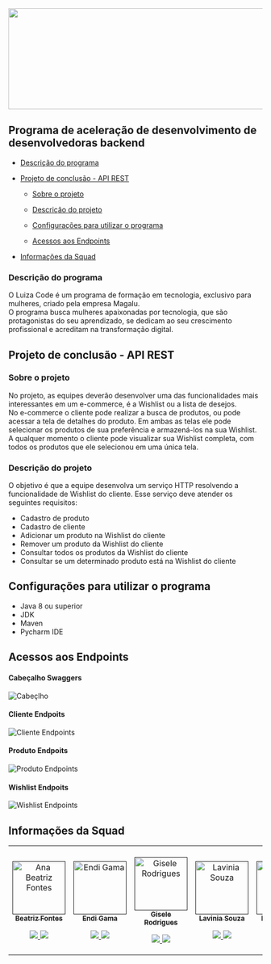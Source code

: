 <img src="https://github.com/giselemanuel/programa-Magalu-backend/blob/main/imagens/cabecalho-programa-magalu.jpeg" data-canonical-src="https://gyazo.com/eb5c5741b6a9a16c692170a41a49c858.png" width="20000" height="200" />

## Programa de aceleração de desenvolvimento de desenvolvedoras backend

+ [Descrição do programa](https://github.com/giselemanuel/teste-readme#descrição-do-programa)  

+ [Projeto de conclusão - API REST](https://github.com/giselemanuel/teste-readme#projeto-de-conclusão-do-programa---api-rest)  

    + [Sobre o projeto](https://github.com/giselemanuel/teste-readme#sobre-o-projeto)  
    + [Descrição do projeto](https://github.com/giselemanuel/teste-readme#descrição-do-projeto)  

    + [Configurações para utilizar o programa](https://github.com/giselemanuel/teste-readme#configurações-para-utilizar-o-programa)  

    + [Acessos aos Endpoints](https://github.com/giselemanuel/teste-readme#acesso-aos-endpoints) 

+ [Informações da Squad](https://github.com/giselemanuel/teste-readme#informações-da-squad)


### Descrição do programa 

O Luiza Code  é um programa de formação em tecnologia, exclusivo para mulheres, criado pela empresa Magalu.  
O programa busca mulheres apaixonadas por tecnologia, 
que são protagonistas do seu aprendizado, se dedicam ao seu crescimento profissional e acreditam na transformação digital. 

## Projeto de conclusão - API REST

### Sobre o projeto 

No projeto, as equipes deverão desenvolver uma das funcionalidades mais interessantes em um e-commerce, é a Wishlist ou a lista de desejos.  
No e-commerce o cliente pode realizar a busca de produtos, ou pode acessar a tela de detalhes do produto.
Em ambas as telas ele pode selecionar os produtos de sua preferência e armazená-los
na sua Wishlist. A qualquer momento o cliente pode visualizar sua Wishlist completa,
com todos os produtos que ele selecionou em uma única tela.

### Descrição do projeto

O objetivo é que a equipe desenvolva um serviço HTTP resolvendo a funcionalidade de
Wishlist do cliente. Esse serviço deve atender os seguintes requisitos:
- Cadastro de produto
- Cadastro de cliente 
- Adicionar um produto na Wishlist do cliente
- Remover um produto da Wishlist do cliente
- Consultar todos os produtos da Wishlist do cliente
- Consultar se um determinado produto está na Wishlist do cliente

## Configurações para utilizar o programa
+ Java 8 ou superior
+ JDK
+ Maven
+ Pycharm IDE


## Acessos aos Endpoints

#### Cabeçalho Swaggers  
![Cabeçlho](https://github.com/giselemanuel/teste-readme/blob/main/imagens/cabecalho.PNG)  

#### Cliente Endpoits  
![Cliente Endpoints](https://github.com/giselemanuel/teste-readme/blob/main/imagens/cliente-controller.PNG)  

#### Produto Endpoits  
![Produto Endpoints](https://github.com/giselemanuel/teste-readme/blob/main/imagens/produto-controller.PNG)  

#### Wishlist Endpoits  
![Wishlist Endpoints](https://github.com/giselemanuel/teste-readme/blob/main/imagens/wish-list-controller.PNG)  

## Informações da Squad

<table>
 <td align="center"><br>
        <a href="">
            <img src="https://github.com/giselemanuel/teste-readme/blob/main/imagens/ana-beatriz.JPG" width="105px;" alt="Ana Beatriz Fontes" style="max-width:100%;">
            <br><sub><b>Beatriz Fontes</b></sub><br>
        <p align="center">
            </a>
            <a href="https://github.com/bfontes">
                   <img src="https://img.shields.io/badge/-Github-000?style=flat-square&logo=Github&logoColor=white&link=https://github.com/bfontes">
            </a>
            <a href="https://www.linkedin.com/in/ana-beatriz-fontes-2820611aa/" rel="nofollow">
                 <img src="https://img.shields.io/badge/-LinkedIn-blue?style=flat-square&logo=Linkedin&logoColor=white&link=https://www.linkedin.com/in/ana-beatriz-fontes-2820611aa/">
            </a>
       </p>
</td>
<td align="center"><br>
        <a href="">
            <img src="https://github.com/giselemanuel/teste-readme/blob/main/imagens/endi-gama.JPG" width="105px;" alt="Endi Gama" style="max-width:100%;">
            <br><sub><b>Endi Gama</b></sub><br>
        <p align="center">
            </a>
            <a href="https://github.com/Endigama">
                   <img src="https://img.shields.io/badge/-Github-000?style=flat-square&logo=Github&logoColor=white&link=https://github.com/Endigama">
            </a>
            <a href="https://www.linkedin.com/in/endi-machado-gama-7064716b">
                 <img src="https://img.shields.io/badge/-LinkedIn-blue?style=flat-square&logo=Linkedin&logoColor=white&link=https://www.linkedin.com/in/endi-machado-gama-7064716b">
            </a>
       </p>
</td>
  <td align="center"><br>
        <a href="">
            <img src="https://github.com/giselemanuel/teste-readme/blob/main/imagens/gisele-manuel.JPG" width="105px;" alt="Gisele Rodrigues" style="max-width:100%;">
            <br><sub><b>Gisele Rodrigues</b></sub><br>
        <p align="center">
            </a>
            <a href="https://github.com/giselemanuel">
                   <img src="https://img.shields.io/badge/-Github-000?style=flat-square&logo=Github&logoColor=white&link=https://github.com/giselemanuel">
            </a>
            <a href="https://www.linkedin.com/in/giselemanuelti/" rel="nofollow">
                 <img src="https://img.shields.io/badge/-LinkedIn-blue?style=flat-square&logo=Linkedin&logoColor=white&link=https://github.com/giselemanuel">
            </a>
       </p>
</td>
 <td align="center"><br>
        <a href="">
            <img src="https://github.com/giselemanuel/teste-readme/blob/main/imagens/laviania-souza.jpg" width="105px;" alt="Lavinia Souza"max-width:100%;">
            <br><sub><b>Lavinia Souza</b></sub><br>
        <p align="center">
            </a>
            <a href="https://github.com/laviniasouza">
                   <img src="https://img.shields.io/badge/-Github-000?style=flat-square&logo=Github&logoColor=white&link=https://github.com/laviniasouza">
            </a>
            <a href="https://www.linkedin.com/in/lavinia-souza14/" rel="nofollow">
                 <img src="https://img.shields.io/badge/-LinkedIn-blue?style=flat-square&logo=Linkedin&logoColor=white&link=https://www.linkedin.com/in/lavinia-souza14/">
            </a>
       </p>
</td>

 <td align="center"><br>
        <a href="">
            <img src="https://github.com/giselemanuel/teste-readme/blob/main/imagens/nelismy-barros.JPG" width="105px;" alt="Nelismy Baro" style="max-width:100%;">
            <br><sub><b>Nelismy Baro</b></sub><br>
        <p align="center">
            </a>
            <a href="https://github.com/Tutta07">
                   <img src="https://img.shields.io/badge/-Github-000?style=flat-square&logo=Github&logoColor=white&link=https://github.com/Tutta07">
            </a>
            <a href="https://www.linkedin.com/in/nelismy-bar%C3%B3-1a53a519b/">
                 <img src="https://img.shields.io/badge/-LinkedIn-blue?style=flat-square&logo=Linkedin&logoColor=white&link=https://www.linkedin.com/in/nelismy-bar%C3%B3-1a53a519b/">
            </a>
       </p>
</td>
<td align="center"><br>
        <a href="">
            <img src="https://github.com/giselemanuel/teste-readme/blob/main/imagens/tatiane-costa.JPG" width="105px;" alt="Tatiane Costa" style="max-width:100%;">
            <br><sub><b>Tatiane Costa</b></sub><br>
        <p align="center">
            </a>
            <a href="https://github.com/tatiane-costa">
                   <img src="https://img.shields.io/badge/-Github-000?style=flat-square&logo=Github&logoColor=white&link=https://github.com/tatiane-costa">
            </a>
            <a href="https://www.linkedin.com/in/tatianecostafinanceiro/">
                 <img src="https://img.shields.io/badge/-LinkedIn-blue?style=flat-square&logo=Linkedin&logoColor=white&link=https://www.linkedin.com/in/tatianecostafinanceiro/">
            </a>
       </p>
</td>
</table>